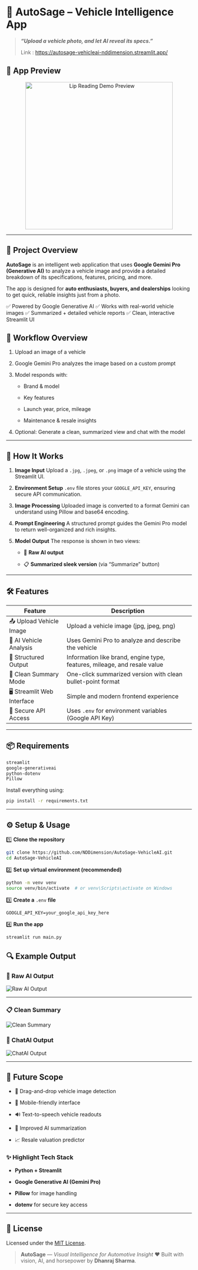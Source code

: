 # 🚗 AutoSage – Vehicle Intelligence App

> ***“Upload a vehicle photo, and let AI reveal its specs.”***
> 
> Link : https://autosage-vehicleai-nddimension.streamlit.app/


## 📸 App Preview

<p align="center">
  <img src="Img/image.png" width="400" alt="Lip Reading Demo Preview"/>
</p>

---

## 🎯 Project Overview

**AutoSage** is an intelligent web application that uses **Google Gemini Pro (Generative AI)** to analyze a vehicle image and provide a detailed breakdown of its specifications, features, pricing, and more.

The app is designed for **auto enthusiasts, buyers, and dealerships** looking to get quick, reliable insights just from a photo.

✅ Powered by Google Generative AI
✅ Works with real-world vehicle images
✅ Summarized + detailed vehicle reports
✅ Clean, interactive Streamlit UI


## 📌 Workflow Overview

1. Upload an image of a vehicle

2. Google Gemini Pro analyzes the image based on a custom prompt

3. Model responds with:

    - Brand & model

    - Key features

    - Launch year, price, mileage

    - Maintenance & resale insights

4. Optional: Generate a clean, summarized view and chat with the model


---

## 🧠 How It Works

1. **Image Input** Upload a `.jpg`, `.jpeg`, or `.png` image of a vehicle using the Streamlit UI.<br>


2. **Environment Setup** `.env` file stores your `GOOGLE_API_KEY`, ensuring secure API communication.

3. **Image Processing** Uploaded image is converted to a format Gemini can understand using Pillow and base64 encoding.

4. **Prompt Engineering** A structured prompt guides the Gemini Pro model to return well-organized and rich insights.

4. **Model Output** The response is shown in two views:

    - 💬 **Raw AI output**

    - 📋 **Summarized sleek version** (via “Summarize” button)

---

## 🛠️ Features

| Feature                     | Description                                                              |
| --------------------------- | ------------------------------------------------------------------------ |
| 📤 Upload Vehicle Image     | Upload a vehicle image (jpg, jpeg, png)                                  |
| 🧠 AI Vehicle Analysis      | Uses Gemini Pro to analyze and describe the vehicle                      |
| 🧾 Structured Output        | Information like brand, engine type, features, mileage, and resale value |
| 🧹 Clean Summary Mode       | One-click summarized version with clean bullet-point format              |
| 🖥️ Streamlit Web Interface | Simple and modern frontend experience                                    |
| 🔐 Secure API Access        | Uses `.env` for environment variables (Google API Key)                   |


---

## 📦 Requirements

```txt
streamlit
google-generativeai
python-dotenv
Pillow
```

Install everything using:
```bash
pip install -r requirements.txt
```
---


## ⚙️ Setup & Usage

1️⃣ **Clone the repository**
```bash
git clone https://github.com/NDDimension/AutoSage-VehicleAI.git
cd AutoSage-VehicleAI
```

2️⃣ **Set up virtual environment (recommended)**
```bash
python -m venv venv
source venv/bin/activate  # or venv\Scripts\activate on Windows
```

3️⃣ **Create a** `.env` **file**
```
GOOGLE_API_KEY=your_google_api_key_here
```

4️⃣ **Run the app**
```bash
streamlit run main.py
```

## 🔍 Example Output 

### 📄 Raw AI Output
![Raw AI Output](Img/eg.png)

---
### 📋 Clean Summary
![Clean Summary](Img/summ.png)

### 📄 ChatAI Output
![ChatAI Output](Img/chat.png)

---

## 🚀 Future Scope
- 📸 Drag-and-drop vehicle image detection

- 📱 Mobile-friendly interface

- 🔊 Text-to-speech vehicle readouts

- 🧠 Improved AI summarization

- 📈 Resale valuation predictor



### ✨ Highlight Tech Stack

- **Python + Streamlit**

- **Google Generative AI (Gemini Pro)**

- **Pillow** for image handling

- **dotenv** for secure key access

---

## 📜 License

Licensed under the [MIT License](LICENSE).



> **AutoSage** — *Visual Intelligence for Automotive Insight*
> ❤️ Built with vision, AI, and horsepower by  **Dhanraj Sharma**.
